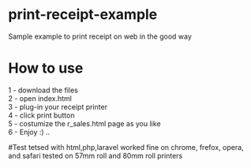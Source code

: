 # print-receipt-example
Sample example to print receipt on web in the good way

# How to use
1 - download the files <br />
2 - open index.html <br />
3 - plug-in your receipt printer <br />
4 - click print button <br />
5 - costumize the r_sales.html page as you like<br />
6 - Enjoy :) ..<br />

#Test
tetsed with html,php,laravel
worked fine on chrome, frefox, opera, and safari
tested on 57mm roll and 80mm roll printers
